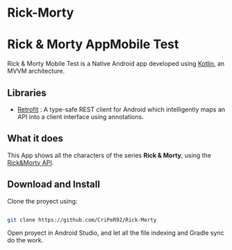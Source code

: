 # Rick-Morty
# Rick & Morty AppMobile Test

Rick & Morty Mobile Test is a Native Android app developed using [Kotlin](https://kotlinlang.org/), an MVVM architecture.

## Libraries

-  [Retrofit](http://square.github.io/retrofit/) : A type-safe REST client for Android which intelligently maps an API into a client interface using annotations.

## What it does

This App shows all the characters of the series **Rick & Morty**, using the [Rick&Morty API](https://https://rickandmortyapi.com//).

## Download and Install

Clone the proyect using:

  
```bash

git clone https://github.com/CriPeR92/Rick-Morty

```

Open proyect in Android Studio, and let all the file indexing and Gradle sync do the work.
